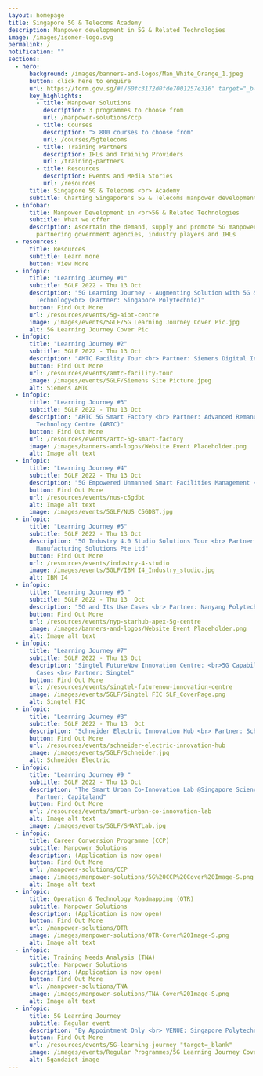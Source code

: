```yaml
---
layout: homepage
title: Singapore 5G & Telecoms Academy
description: Manpower development in 5G & Related Technologies
image: /images/isomer-logo.svg
permalink: /
notification: ""
sections:
  - hero:
      background: /images/banners-and-logos/Man_White_Orange_1.jpeg
      button: click here to enquire
      url: https://form.gov.sg/#!/60fc3172d0fde7001257e316" target="_blank
      key_highlights:
        - title: Manpower Solutions
          description: 3 programmes to choose from
          url: /manpower-solutions/ccp
        - title: Courses
          description: "> 800 courses to choose from"
          url: /courses/5gtelecoms
        - title: Training Partners
          description: IHLs and Training Providers
          url: /training-partners
        - title: Resources
          description: Events and Media Stories
          url: /resources
      title: Singapore 5G & Telecoms <br> Academy
      subtitle: Charting Singapore's 5G & Telecoms manpower development with you
  - infobar:
      title: Manpower Development in <br>5G & Related Technologies
      subtitle: What we offer
      description: Ascertain the demand, supply and promote 5G manpower development by
        partnering government agencies, industry players and IHLs
  - resources:
      title: Resources
      subtitle: Learn more
      button: View More
  - infopic:
      title: "Learning Journey #1"
      subtitle: 5GLF 2022 - Thu 13 Oct
      description: "5G Learning Journey - Augmenting Solution with 5G & AIoT
        Technology<br> (Partner: Singapore Polytechnic)"
      button: Find Out More
      url: /resources/events/5g-aiot-centre
      image: /images/events/5GLF/5G Learning Journey Cover Pic.jpg
      alt: 5G Learning Journey Cover Pic
  - infopic:
      title: "Learning Journey #2"
      subtitle: 5GLF 2022 - Thu 13 Oct
      description: "AMTC Facility Tour <br> Partner: Siemens Digital Industry"
      button: Find Out More
      url: /resources/events/amtc-facility-tour
      image: /images/events/5GLF/Siemens Site Picture.jpeg
      alt: Siemens AMTC
  - infopic:
      title: "Learning Journey #3"
      subtitle: 5GLF 2022 - Thu 13 Oct
      description: "ARTC 5G Smart Factory <br> Partner: Advanced Remanufacturing and
        Technology Centre (ARTC)"
      button: Find Out More
      url: /resources/events/artc-5g-smart-factory
      image: /images/banners-and-logos/Website Event Placeholder.png
      alt: Image alt text
  - infopic:
      title: "Learning Journey #4"
      subtitle: 5GLF 2022 - Thu 13 Oct
      description: "5G Empowered Unmanned Smart Facilities Management <br> Partner: NUS"
      button: Find Out More
      url: /resources/events/nus-c5gdbt
      alt: Image alt text
      image: /images/events/5GLF/NUS C5GDBT.jpg
  - infopic:
      title: "Learning Journey #5"
      subtitle: 5GLF 2022 - Thu 13 Oct
      description: "5G Industry 4.0 Studio Solutions Tour <br> Partner: IBM
        Manufacturing Solutions Pte Ltd"
      button: Find Out More
      url: /resources/events/industry-4-studio
      image: /images/events/5GLF/IBM I4_Industry_studio.jpg
      alt: IBM I4
  - infopic:
      title: "Learning Journey #6 "
      subtitle: 5GLF 2022 - Thu 13  Oct
      description: "5G and Its Use Cases <br> Partner: Nanyang Polytechnic"
      button: Find Out More
      url: /resources/events/nyp-starhub-apex-5g-centre
      image: /images/banners-and-logos/Website Event Placeholder.png
      alt: Image alt text
  - infopic:
      title: "Learning Journey #7"
      subtitle: 5GLF 2022 - Thu 13 Oct
      description: "Singtel FutureNow Innovation Centre: <br>5G Capabilities & Use
        Cases <br> Partner: Singtel"
      button: Find Out More
      url: /resources/events/singtel-futurenow-innovation-centre
      image: /images/events/5GLF/Singtel FIC SLF_CoverPage.png
      alt: Singtel FIC
  - infopic:
      title: "Learning Journey #8"
      subtitle: 5GLF 2022 - Thu 13  Oct
      description: "Schneider Electric Innovation Hub <br> Partner: Schneider Electric"
      button: Find Out More
      url: /resources/events/schneider-electric-innovation-hub
      image: /images/events/5GLF/Schneider.jpg
      alt: Schneider Electric
  - infopic:
      title: "Learning Journey #9 "
      subtitle: 5GLF 2022 - Thu 13 Oct
      description: "The Smart Urban Co-Innovation Lab @Singapore Science Park II <br>
        Partner: Capitaland"
      button: Find Out More
      url: /resources/events/smart-urban-co-innovation-lab
      alt: Image alt text
      image: /images/events/5GLF/SMARTLab.jpg
  - infopic:
      title: Career Conversion Programme (CCP)
      subtitle: Manpower Solutions
      description: (Application is now open)
      button: Find Out More
      url: /manpower-solutions/CCP
      image: /images/manpower-solutions/5G%20CCP%20Cover%20Image-S.png
      alt: Image alt text
  - infopic:
      title: Operation & Technology Roadmapping (OTR)
      subtitle: Manpower Solutions
      description: (Application is now open)
      button: Find Out More
      url: /manpower-solutions/OTR
      image: /images/manpower-solutions/OTR-Cover%20Image-S.png
      alt: Image alt text
  - infopic:
      title: Training Needs Analysis (TNA)
      subtitle: Manpower Solutions
      description: (Application is now open)
      button: Find Out More
      url: /manpower-solutions/TNA
      image: /images/manpower-solutions/TNA-Cover%20Image-S.png
      alt: Image alt text
  - infopic:
      title: 5G Learning Journey
      subtitle: Regular event
      description: "By Appointment Only <br> VENUE: Singapore Polytechnic"
      button: Find Out More
      url: /resources/events/5G-learning-journey "target=_blank"
      image: /images/events/Regular Programmes/5G Learning Journey Cover Image.png
      alt: 5gandaiot-image
---
```

